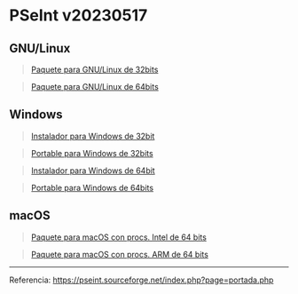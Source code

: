 # PSeInt v20230517

## GNU/Linux

> [Paquete para GNU/Linux de 32bits](GNU%20Linux%2Fpseint-l32-20230517.tgz)

> [Paquete para GNU/Linux de 64bits](GNU%20Linux%2Fpseint-l64-20230517.tgz)


## Windows

> [Instalador para Windows de 32bit](Windows%2Fpseint-w32-20230517.exe)

> [Portable para Windows de 32bits](Windows%2Fpseint-w32-20230517.zip)

> [Instalador para Windows de 64bit](Windows%2Fpseint-w64-20230517.exe)

> [Portable para Windows de 64bits](Windows%2Fpseint-w64-20230517.zip)

## macOS

> [Paquete para macOS con procs. Intel de 64 bits](macOS%2Fpseint-mi64-20230517.tgz)

> [Paquete para macOS con procs. ARM de 64 bits](macOS%2Fpseint-ma64-20230517.tgz)

---

Referencia: https://pseint.sourceforge.net/index.php?page=portada.php
